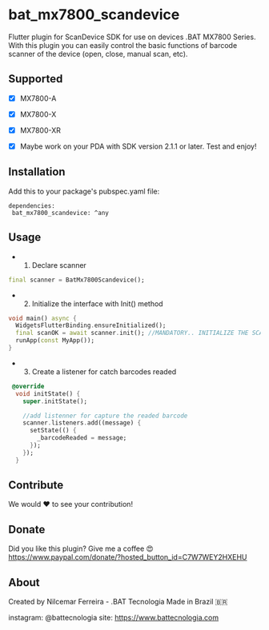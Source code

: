 # bat_mx7800_scandevice

Flutter plugin for ScanDevice SDK for use on devices .BAT MX7800 Series.
With this plugin you can easily control the basic functions of barcode scanner of the device (open, close, manual scan, etc).


## Supported

- [x] MX7800-A
- [x] MX7800-X
- [x] MX7800-XR

- [x] Maybe work on your PDA with SDK version 2.1.1 or later. Test and enjoy!


## Installation

Add this to your package's pubspec.yaml file:

```
dependencies:
 bat_mx7800_scandevice: ^any
```

## Usage

- 1) Declare scanner

```dart
final scanner = BatMx7800Scandevice();
```

- 2) Initialize the interface with Init() method

```dart
void main() async {
  WidgetsFlutterBinding.ensureInitialized();
  final scanOK = await scanner.init(); //MANDATORY.. INITIALIZE THE SCANNER INTERFACE
  runApp(const MyApp());
}
```

- 3) Create a listener for catch barcodes readed

```dart
 @override
  void initState() {
    super.initState();

    //add listenner for capture the readed barcode
    scanner.listeners.add((message) {
      setState(() {
        _barcodeReaded = message;
      });
    });
  }
```

## Contribute

We would ❤️ to see your contribution!

## Donate
Did you like this plugin? Give me a coffee 😍
https://www.paypal.com/donate/?hosted_button_id=C7W7WEY2HXEHU

## About

Created by Nilcemar Ferreira - .BAT Tecnologia
Made in Brazil 🇧🇷

instagram: @battecnologia
site: https://www.battecnologia.com
